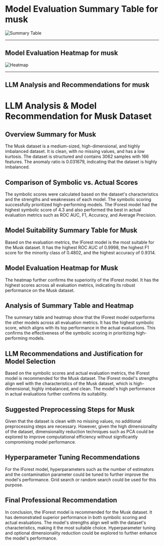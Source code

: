 # Model Evaluation Summary Table for musk

![Summary Table](file:////home/exouser/Downloads/UofACPCode/outputs/llm_outputs/musk_summary_table.png)

---

## Model Evaluation Heatmap for musk

![Heatmap](file:////home/exouser/Downloads/UofACPCode/outputs/llm_outputs/musk_rank_heatmap_sorted.png)

---

## LLM Analysis and Recommendations for musk

# LLM Analysis & Model Recommendation for Musk Dataset

## Overview Summary for Musk

The Musk dataset is a medium-sized, high-dimensional, and highly imbalanced dataset. It is clean, with no missing values, and has a low kurtosis. The dataset is structured and contains 3062 samples with 166 features. The anomaly ratio is 0.031679, indicating that the dataset is highly imbalanced. 

## Comparison of Symbolic vs. Actual Scores

The symbolic scores were calculated based on the dataset's characteristics and the strengths and weaknesses of each model. The symbolic scoring successfully prioritized high-performing models. The IForest model had the highest symbolic score of 4.3 and also performed the best in actual evaluation metrics such as ROC AUC, F1, Accuracy, and Average Precision. 

## Model Suitability Summary Table for Musk

Based on the evaluation metrics, the IForest model is the most suitable for the Musk dataset. It has the highest ROC AUC of 0.9998, the highest F1 score for the minority class of 0.4802, and the highest accuracy of 0.9314. 

## Model Evaluation Heatmap for Musk

The heatmap further confirms the superiority of the IForest model. It has the highest scores across all evaluation metrics, indicating its robust performance on the Musk dataset. 

## Analysis of Summary Table and Heatmap

The summary table and heatmap show that the IForest model outperforms the other models across all evaluation metrics. It has the highest symbolic score, which aligns with its top performance in the actual evaluations. This confirms the effectiveness of the symbolic scoring in prioritizing high-performing models. 

## LLM Recommendations and Justification for Model Selection

Based on the symbolic scores and actual evaluation metrics, the IForest model is recommended for the Musk dataset. The IForest model's strengths align well with the characteristics of the Musk dataset, which is high-dimensional, highly imbalanced, and clean. The model's high performance in actual evaluations further confirms its suitability.

## Suggested Preprocessing Steps for Musk

Given that the dataset is clean with no missing values, no additional preprocessing steps are necessary. However, given the high dimensionality of the dataset, dimensionality reduction techniques such as PCA could be explored to improve computational efficiency without significantly compromising model performance. 

## Hyperparameter Tuning Recommendations

For the IForest model, hyperparameters such as the number of estimators and the contamination parameter could be tuned to further improve the model's performance. Grid search or random search could be used for this purpose. 

## Final Professional Recommendation

In conclusion, the IForest model is recommended for the Musk dataset. It has demonstrated superior performance in both symbolic scoring and actual evaluations. The model's strengths align well with the dataset's characteristics, making it the most suitable choice. Hyperparameter tuning and optional dimensionality reduction could be explored to further enhance the model's performance.